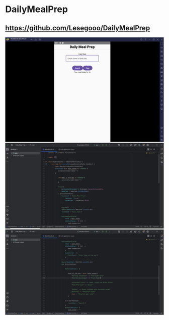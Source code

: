 # DailyMealPrep
 ## https://github.com/Lesegooo/DailyMealPrep
![image alt](https://github.com/Lesegooo/DailyMealPrep/blob/c0441dce02e54b3c3f1797a144a111ea58bad17f/Main%20Screen%20(BlueStacks).PNG)
![image alt](https://github.com/Lesegooo/DailyMealPrep/blob/650181fe252ae465fca6360b2e9a88e46b602a1e/Daily%20Meal%20Prep%20code(screenshot%201).PNG)
![image alt](https://github.com/Lesegooo/DailyMealPrep/blob/main/Daily%20Meal%20Prep%20code(screenshot%202).PNG?raw=true)
